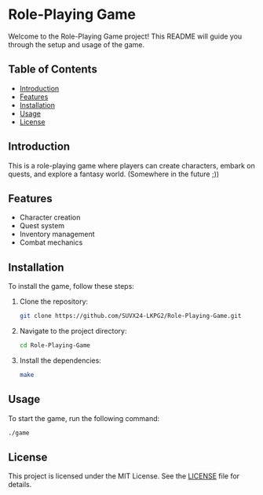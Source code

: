 # Role-Playing Game

Welcome to the Role-Playing Game project! This README will guide you through the setup and usage of the game.

## Table of Contents
- [Introduction](#introduction)
- [Features](#features)
- [Installation](#installation)
- [Usage](#usage)
- [License](#license)

## Introduction
This is a role-playing game where players can create characters, embark on quests, and explore a fantasy world. (Somewhere in the future ;))

## Features
- Character creation
- Quest system
- Inventory management
- Combat mechanics

## Installation
To install the game, follow these steps:

1. Clone the repository:
    ```bash
    git clone https://github.com/SUVX24-LKPG2/Role-Playing-Game.git
    ```
2. Navigate to the project directory:
    ```bash
    cd Role-Playing-Game
    ```
3. Install the dependencies:
    ```bash
    make
    ```

## Usage
To start the game, run the following command:
```bash
./game
```

## License
This project is licensed under the MIT License. See the [LICENSE](LICENSE) file for details.
